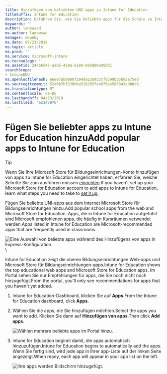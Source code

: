 ```yaml
---
title: Hinzufügen von beliebten UNI-apps zu Intune for Education
titleSuffix: Intune for Education
description: Erfahren Sie, wie Sie beliebte apps für die Schule zu Intune for Education hinzufügen.
keywords: ''
author: lenewsad
ms.author: lanewsad
manager: doueby
ms.date: 07/23/2018
ms.topic: article
ms.prod: ''
ms.service: microsoft-intune
ms.technology: ''
ms.assetid: 24ab6547-aa65-428a-b184-06b806e95bd1
searchScope:
- IntuneEDU
ms.openlocfilehash: e6ee7ab9800f294da226933cf6599b25b92a75ed
ms.sourcegitcommit: 52d0b7bf230bba5182057e4875ee507843a906d6
ms.translationtype: MT
ms.contentlocale: de-DE
ms.lasthandoff: 04/23/2019
ms.locfileid: "62147076"
---
```

# <a name="add-popular-apps-to-intune-for-education"></a><span data-ttu-id="41684-103">Fügen Sie beliebter apps zu Intune for Education hinzu</span><span class="sxs-lookup"><span data-stu-id="41684-103">Add popular apps to Intune for Education</span></span>  

> [!TIP]
> <span data-ttu-id="41684-104">Wenn Sie Ihre Microsoft Store für Bildungseinrichtungen-Konto hinzufügen von apps zu Intune for Education eingerichtet haben, erfahren Sie, welche Schritte Sie zum ausführen müssen [einrichten](acquire-store-apps.md).</span><span class="sxs-lookup"><span data-stu-id="41684-104">If you haven't set up your Microsoft Store for Education account to add apps to Intune for Education, learn what steps you need to take to [set it up](acquire-store-apps.md).</span></span>  

<span data-ttu-id="41684-105">Fügen Sie beliebte UNI-apps aus dem Internet Microsoft Store für Bildungseinrichtungen hinzu.</span><span class="sxs-lookup"><span data-stu-id="41684-105">Add popular school apps from the web and Microsoft Store for Education.</span></span> <span data-ttu-id="41684-106">Apps, die in Intune for Education aufgeführt sind Microsoft empfohlenen apps, die häufig in Kursräumen verwendet werden.</span><span class="sxs-lookup"><span data-stu-id="41684-106">Apps listed in Intune for Education are Microsoft-recommended apps that are frequently used in classrooms.</span></span> 

  ![Eine Auswahl von beliebte apps während des Hinzufügens von apps in Express-Konfiguration.](./media/apps-005-popular-apps.png)\

<span data-ttu-id="41684-108">Intune for Education zeigt die oberen Bildungseinrichtungen Web-apps und Microsoft Store für Bildungseinrichtungen-apps.</span><span class="sxs-lookup"><span data-stu-id="41684-108">Intune for Education shows the top educational web apps and Microsoft Store for Education apps.</span></span> <span data-ttu-id="41684-109">Im Portal sehen Sie nur Empfehlungen für apps, die Sie noch nicht noch hinzugefügt.</span><span class="sxs-lookup"><span data-stu-id="41684-109">From the portal, you'll only see recommendations for apps that you haven't yet added.</span></span>  

1. <span data-ttu-id="41684-110">Intune for Education-Dashboard, klicken Sie auf **Apps**.</span><span class="sxs-lookup"><span data-stu-id="41684-110">From the Intune for Education dashboard, click **Apps**.</span></span>
2. <span data-ttu-id="41684-111">Wählen Sie die apps, die Sie hinzufügen möchten.</span><span class="sxs-lookup"><span data-stu-id="41684-111">Select the apps you want to add.</span></span> <span data-ttu-id="41684-112">Klicken Sie dann auf **Hinzufügen von apps**.</span><span class="sxs-lookup"><span data-stu-id="41684-112">Then click **Add apps**.</span></span>  

   ![Wählen mehrere beliebte apps im Portal hinzu.](./media/apps-007-select-multiple-popular-apps.png)  

3. <span data-ttu-id="41684-114">Intune for Education beginnt damit, die apps automatisch hinzuzufügen.</span><span class="sxs-lookup"><span data-stu-id="41684-114">Intune for Education begins to automatically add the apps.</span></span> <span data-ttu-id="41684-115">Wenn Sie fertig sind, wird jede app in Ihrer app-Liste auf der linken Seite angezeigt.</span><span class="sxs-lookup"><span data-stu-id="41684-115">When ready, each app will appear in your app list on the left.</span></span>   

   ![Ihre apps werden Bildschirm hinzugefügt.](./media/apps-008-your-popular-apps-are-being-added.png)   
